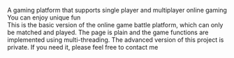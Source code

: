 A gaming platform that supports single player and multiplayer online gaming
You can enjoy unique fun<br>
This is the basic version of the online game battle platform, which can only be matched and played. The page is plain and the game functions are implemented using multi-threading. The advanced version of this project is private. If you need it, please feel free to contact me
